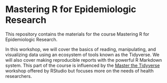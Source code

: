 
<!-- README.md is generated from README.Rmd. Please edit that file -->

# Mastering R for Epidemiologic Research

This repository contains the materials for the course Mastering R for
Epidemiologic Research.

In this workshop, we will cover the basics of reading, manipulating, and
visualizing data using an ecosystem of tools known as the Tidyverse. We
will also cover making reproducible reports with the powerful R Markdown
system. This part of the course is influenced by the [Master the
Tidyverse](https://github.com/rstudio/master-the-tidyverse) workshop
offered by RStudio but focuses more on the needs of health researchers.
